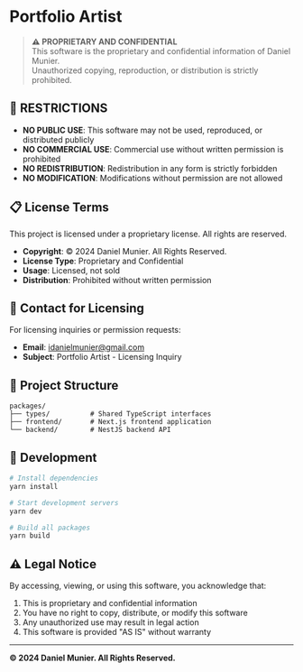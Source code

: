 # Portfolio Artist

> **⚠️ PROPRIETARY AND CONFIDENTIAL**  
> This software is the proprietary and confidential information of Daniel Munier.  
> Unauthorized copying, reproduction, or distribution is strictly prohibited.

## 🚫 **RESTRICTIONS**

- **NO PUBLIC USE**: This software may not be used, reproduced, or distributed publicly
- **NO COMMERCIAL USE**: Commercial use without written permission is prohibited
- **NO REDISTRIBUTION**: Redistribution in any form is strictly forbidden
- **NO MODIFICATION**: Modifications without permission are not allowed

## 📋 **License Terms**

This project is licensed under a proprietary license. All rights are reserved.

- **Copyright**: © 2024 Daniel Munier. All Rights Reserved.
- **License Type**: Proprietary and Confidential
- **Usage**: Licensed, not sold
- **Distribution**: Prohibited without written permission

## 🔐 **Contact for Licensing**

For licensing inquiries or permission requests:
- **Email**: idanielmunier@gmail.com
- **Subject**: Portfolio Artist - Licensing Inquiry

## 📁 **Project Structure**

```
packages/
├── types/          # Shared TypeScript interfaces
├── frontend/       # Next.js frontend application
└── backend/        # NestJS backend API
```

## 🚀 **Development**

```bash
# Install dependencies
yarn install

# Start development servers
yarn dev

# Build all packages
yarn build
```

## ⚠️ **Legal Notice**

By accessing, viewing, or using this software, you acknowledge that:
1. This is proprietary and confidential information
2. You have no right to copy, distribute, or modify this software
3. Any unauthorized use may result in legal action
4. This software is provided "AS IS" without warranty

---

**© 2024 Daniel Munier. All Rights Reserved.**
